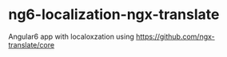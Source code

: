 # ng6-localization-ngx-translate
Angular6 app with localoxzation using https://github.com/ngx-translate/core
